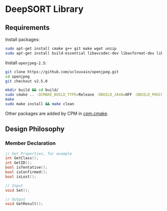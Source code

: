 # DeepSORT Library

## Requirements
Install packages:
```bash
sudo apt-get install cmake g++ git make wget unzip
sudo apt-get install build-essential libavcodec-dev libavformat-dev libeigen3-dev libgtk2.0-dev libgtk-3-dev libjpeg-dev libjpeg8-dev libopenblas-dev libpng-dev libswscale-dev libtiff5-dev
```

Install `openjpeg-2.5`:
```bash
git clone https://github.com/uclouvain/openjpeg.git
cd openjpeg
git checkout v2.5.0

mkdir build && cd build/
sudo cmake .. -DCMAKE_BUILD_TYPE=Release -DBUILD_JAVA=OFF -DBUILD_PKGCONFIG_FILES=ON -DCMAKE_INSTALL_PREFIX=/usr
make
sudo make install && make clean
```

Other packages are added by CPM in [cpm.cmake](cpm.cmake).

## Design Philosophy

### Member Declaration
```c++
// Get Properties, for example
int GetClass();
int GetID();
bool isTentative();
bool isConfirmed();
bool isLost();

// Input
void Set();

// Output
void GetResult();
```